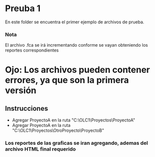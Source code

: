 # Preuba 1

En este folder se encuentra el primer ejemplo de archivos de prueba.

### Nota
El archivo .fca se irá incrementando conforme se vayan obteniendo los reportes correspondientes
# Ojo: Los archivos pueden contener errores, ya que son la primera versión

## Instrucciones
- Agregar ProyectoA en la ruta "C:\OLC1\Proyectos\ProyectoA"
- Agregar ProyectoA en la ruta "C:\OLC1\Proyectos\OtroProyecto\ProyectoB"


### Los reportes de las graficas se iran agregando, ademas del archivo HTML final requerido 


